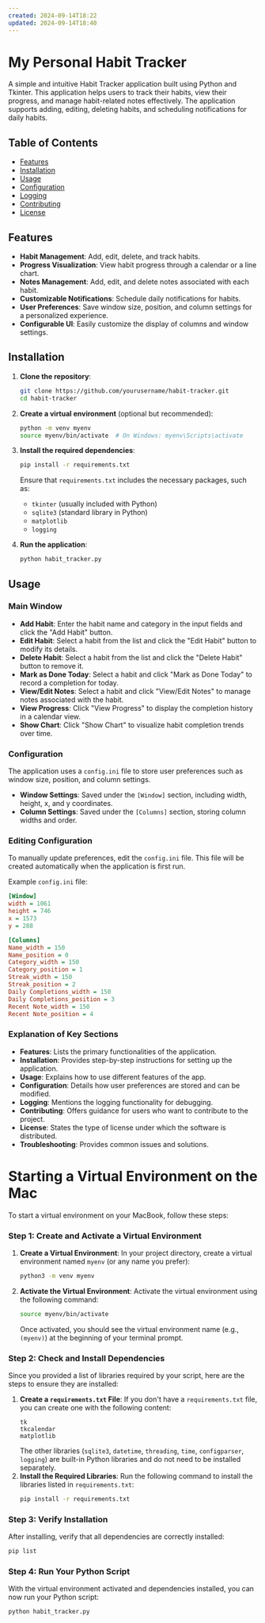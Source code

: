 ```yaml
---
created: 2024-09-14T18:22
updated: 2024-09-14T18:40
---
```

# My Personal Habit Tracker

A simple and intuitive Habit Tracker application built using Python and Tkinter. This application helps users to track their habits, view their progress, and manage habit-related notes effectively. The application supports adding, editing, deleting habits, and scheduling notifications for daily habits.

## Table of Contents

- [Features](#features)
- [Installation](#installation)
- [Usage](#usage)
- [Configuration](#configuration)
- [Logging](#logging)
- [Contributing](#contributing)
- [License](#license)

## Features

- **Habit Management**: Add, edit, delete, and track habits.
- **Progress Visualization**: View habit progress through a calendar or a line chart.
- **Notes Management**: Add, edit, and delete notes associated with each habit.
- **Customizable Notifications**: Schedule daily notifications for habits.
- **User Preferences**: Save window size, position, and column settings for a personalized experience.
- **Configurable UI**: Easily customize the display of columns and window settings.

## Installation

1. **Clone the repository**:

    ```bash
    git clone https://github.com/yourusername/habit-tracker.git
    cd habit-tracker
    ```

2. **Create a virtual environment** (optional but recommended):

    ```bash
    python -m venv myenv
    source myenv/bin/activate  # On Windows: myenv\Scripts\activate
    ```

3. **Install the required dependencies**:

    ```bash
    pip install -r requirements.txt
    ```

   Ensure that `requirements.txt` includes the necessary packages, such as:
   - `tkinter` (usually included with Python)
   - `sqlite3` (standard library in Python)
   - `matplotlib`
   - `logging`

4. **Run the application**:

    ```bash
    python habit_tracker.py
    ```

## Usage

### Main Window

- **Add Habit**: Enter the habit name and category in the input fields and click the "Add Habit" button.
- **Edit Habit**: Select a habit from the list and click the "Edit Habit" button to modify its details.
- **Delete Habit**: Select a habit from the list and click the "Delete Habit" button to remove it.
- **Mark as Done Today**: Select a habit and click "Mark as Done Today" to record a completion for today.
- **View/Edit Notes**: Select a habit and click "View/Edit Notes" to manage notes associated with the habit.
- **View Progress**: Click "View Progress" to display the completion history in a calendar view.
- **Show Chart**: Click "Show Chart" to visualize habit completion trends over time.

### Configuration

The application uses a `config.ini` file to store user preferences such as window size, position, and column settings.

- **Window Settings**: Saved under the `[Window]` section, including width, height, x, and y coordinates.
- **Column Settings**: Saved under the `[Columns]` section, storing column widths and order.

### Editing Configuration

To manually update preferences, edit the `config.ini` file. This file will be created automatically when the application is first run.

Example `config.ini` file:

```ini
[Window]
width = 1061
height = 746
x = 1573
y = 288

[Columns]
Name_width = 150
Name_position = 0
Category_width = 150
Category_position = 1
Streak_width = 150
Streak_position = 2
Daily Completions_width = 150
Daily Completions_position = 3
Recent Note_width = 150
Recent Note_position = 4


```



### Explanation of Key Sections

- **Features**: Lists the primary functionalities of the application.
- **Installation**: Provides step-by-step instructions for setting up the application.
- **Usage**: Explains how to use different features of the app.
- **Configuration**: Details how user preferences are stored and can be modified.
- **Logging**: Mentions the logging functionality for debugging.
- **Contributing**: Offers guidance for users who want to contribute to the project.
- **License**: States the type of license under which the software is distributed.
- **Troubleshooting**: Provides common issues and solutions.


# Starting a Virtual Environment on the Mac

To start a virtual environment on your MacBook, follow these steps:

### Step 1: Create and Activate a Virtual Environment
1. **Create a Virtual Environment**:
   In your project directory, create a virtual environment named `myenv` (or any name you prefer):
   ```bash
   python3 -m venv myenv
   ```
2. **Activate the Virtual Environment**:
   Activate the virtual environment using the following command:
   ```bash
   source myenv/bin/activate
   ```
   Once activated, you should see the virtual environment name (e.g., `(myenv)`) at the beginning of your terminal prompt.
### Step 2: Check and Install Dependencies
Since you provided a list of libraries required by your script, here are the steps to ensure they are installed:
1. **Create a `requirements.txt` File**:
   If you don't have a `requirements.txt` file, you can create one with the following content:
   ```
   tk
   tkcalendar
   matplotlib
   ```
   The other libraries (`sqlite3`, `datetime`, `threading`, `time`, `configparser`, `logging`) are built-in Python libraries and do not need to be installed separately.
2. **Install the Required Libraries**:
   Run the following command to install the libraries listed in `requirements.txt`:
   ```bash
   pip install -r requirements.txt
   ```

### Step 3: Verify Installation
After installing, verify that all dependencies are correctly installed:
```bash
pip list
```
### Step 4: Run Your Python Script
With the virtual environment activated and dependencies installed, you can now run your Python script:
```bash
python habit_tracker.py
```
